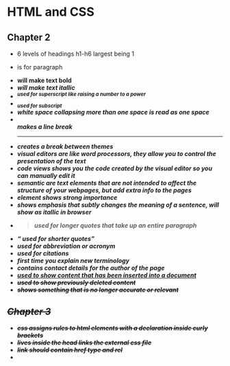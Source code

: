 # HTML and CSS 
## Chapter 2

- 6 levels of headings h1-h6 largest being 1
- <p> is for paragraph 
- <b> will make text bold
- <i> will make text itallic
- <sup> used for superscript like raising a number to a power 
- <sub> used for subscript
- white space collapsing more than one space is read as one space
- <br /> makes a line break 
- <hr /> creates a break between themes
- visual editors are like word processors, they allow you to control the presentation of the text
- code views shows you the code created by the visual editor so you can manually edit it
- semantic are text elements that are not intended to affect the structure of your webpages, but add extra info to the pages 
- <strong> element shows strong importance
- <em> shows emphasis that subtly changes the meaning of a sentence, will show as itallic in browser
- <blockquote> used for longer quotes that take up an entire paragraph 
- <q> used for shorter quotes 
- <abbr> used for abbreviation or acronym 
- <cite> used for citations
- <dfn> first time you explain new terminology 
- <address> contains contact details for the author of the page 
- <ins> used to show content that has been inserted into a document
- <del> used to show previously deleted content
- <s> shows something that is no longer accurate or relevant

## Chapter 3
- css assigns rules to html elements with a declaration inside curly brackets
- <link> lives inside the head links the external css file
- link should contain href type and rel
- <style> is used for internal css
### Selectors
- universal selector *{} targets all elements on the page
- Tupe selector h1, h2, h3 etc {} targets the specific elements
- Class selector .note{} targets any with value of note or p.note{} targets only p elements
- ID selector #introduction {} targets any element with value of introduction 
- child selector li>a {} targets any a elements that are children of li elements 
- descendant selector p a {} targets and a elements in p elements
- adjacent sibling selector h1+p {} targets the first p element aafter any h1 element
- general sibling selector h1~p {} if you have two p elements that are siblings of h1 element it would apply to both

- CSS is cascading (last alteration will take precedence)
- use an external sheet to make all your webpages share the same style sheet
- external style sheets will make html code easier to read
- place css in the same sheet as your html if you are only creating a single page 

